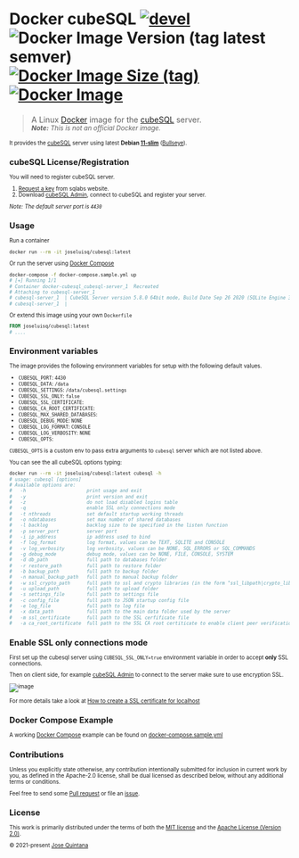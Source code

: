 # Docker cubeSQL [![devel](https://github.com/joseluisq/docker-cubesql/workflows/devel/badge.svg)](https://github.com/joseluisq/docker-cubesql/actions?query=workflow%3Adevel) ![Docker Image Version (tag latest semver)](https://img.shields.io/docker/v/joseluisq/cubesql/latest) [![Docker Image Size (tag)](https://img.shields.io/docker/image-size/joseluisq/cubesql/latest)](https://hub.docker.com/r/joseluisq/cubesql/tags) [![Docker Image](https://img.shields.io/docker/pulls/joseluisq/cubesql.svg)](https://hub.docker.com/r/joseluisq/cubesql/)

> A Linux [Docker](https://www.docker.com/) image for the [cubeSQL](https://www.sqlabs.com/cubesql) server. <br>
> _<small>**Note:** This is not an official Docker image.<small>_

It provides the [cubeSQL](https://www.sqlabs.com/cubesql) server using latest __Debian [11-slim](https://hub.docker.com/_/debian?tab=tags&page=1&name=11-slim)__ ([Bullseye](https://www.debian.org/News/2021/20210814)).

## cubeSQL License/Registration

You will need to register cubeSQL server.

1. [Request a key](https://www.sqlabs.com/cubesql_devkey) from sqlabs website.
2. Download [cubeSQL Admin](https://github.com/cubesql/cubeSQLAdmin), connect to cubeSQL and register your server.

*Note: The default server port is `4430`*

## Usage

Run a container

```sh
docker run --rm -it joseluisq/cubesql:latest
```

Or run the server using [Docker Compose](https://docs.docker.com/compose/)

```sh
docker-compose -f docker-compose.sample.yml up
# [+] Running 1/1
# Container docker-cubesql_cubesql-server_1  Recreated
# Attaching to cubesql-server_1
# cubesql-server_1  | CubeSQL Server version 5.8.0 64bit mode, Build Date Sep 26 2020 (SQLite Engine 3.33.0), TSL Library is LibreSSL 3.1.4
# cubesql-server_1  |
```

Or extend this image using your own `Dockerfile`

```Dockerfile
FROM joseluisq/cubesql:latest
# ....
```

## Environment variables

The image provides the following environment variables for setup with the following default values.

- `CUBESQL_PORT`: `4430`
- `CUBESQL_DATA`: `/data`
- `CUBESQL_SETTINGS`: `/data/cubesql.settings`
- `CUBESQL_SSL_ONLY`: `false`
- `CUBESQL_SSL_CERTIFICATE`:
- `CUBESQL_CA_ROOT_CERTIFICATE`:
- `CUBESQL_MAX_SHARED_DATABASES`:
- `CUBESQL_DEBUG_MODE`: `NONE`
- `CUBESQL_LOG_FORMAT`: `CONSOLE`
- `CUBESQL_LOG_VERBOSITY`: `NONE`
- `CUBESQL_OPTS`:

`CUBESQL_OPTS` is a custom env to pass extra arguments to `cubesql` server which are not listed above.

You can see the all cubeSQL options typing:

```sh
docker run --rm -it joseluisq/cubesql:latest cubesql -h
# usage: cubesql [options]
# Available options are:
#   -h                      print usage and exit
#   -y                      print version and exit
#   -z                      do not load disabled logins table
#   -q                      enable SSL only connections mode
#   -t nthreads             set default startup working threads
#   -o ndatabases           set max number of shared databases
#   -l backlog              backlog size to be specified in the listen function
#   -p server_port          server port
#   -i ip_address           ip address used to bind
#   -f log_format           log format, values can be TEXT, SQLITE and CONSOLE
#   -v log_verbosity        log verbosity, values can be NONE, SQL_ERRORS or SQL_COMMANDS
#   -g debug_mode           debug mode, values can be NONE, FILE, CONSOLE, SYSTEM
#   -d db_path              full path to databases folder
#   -r restore_path         full path to restore folder
#   -b backup_path          full path to backup folder
#   -n manual_backup_path   full path to manual backup folder
#   -w ssl_crypto_path      full path to ssl and crypto libraries (in the form "ssl_libpath|crypto_libpath")
#   -u upload_path          full path to upload folder
#   -s settings_file        full path to settings file
#   -c config_file          full path to JSON startup config file
#   -e log_file             full path to log file
#   -x data_path            full path to the main data folder used by the server
#   -m ssl_certificate      full path to the SSL cerfificate file
#   -a ca_root_certificate  full path to the SSL CA root certiticate to enable client peer verification
```

## Enable SSL only connections mode

First set up the cubesql server using `CUBESQL_SSL_ONLY=true` environment variable in order to accept **only** SSL connections.

Then on client side, for example [cubeSQL Admin](https://github.com/cubesql/cubeSQLAdmin) to connect to the server make sure to use encryption SSL.

![image](https://user-images.githubusercontent.com/1700322/147923364-549c7097-b240-4527-bff5-bbb165a8496f.png)

For more details take a look at [How to create a SSL certificate for localhost](https://www.sqlabs.com/blog/2020/09/how-to-create-a-ssl-certificate-for-localhost/)

## Docker Compose Example

A working [Docker Compose](https://docs.docker.com/compose/) example can be found on [docker-compose.sample.yml](docker-compose.sample.yml)

## Contributions

Unless you explicitly state otherwise, any contribution intentionally submitted for inclusion in current work by you, as defined in the Apache-2.0 license, shall be dual licensed as described below, without any additional terms or conditions.

Feel free to send some [Pull request](https://github.com/joseluisq/docker-cubesql/pulls) or file an [issue](https://github.com/joseluisq/docker-cubesql/issues).

## License

This work is primarily distributed under the terms of both the [MIT license](LICENSE-MIT) and the [Apache License (Version 2.0)](LICENSE-APACHE).

© 2021-present [Jose Quintana](https://git.io/joseluisq)
